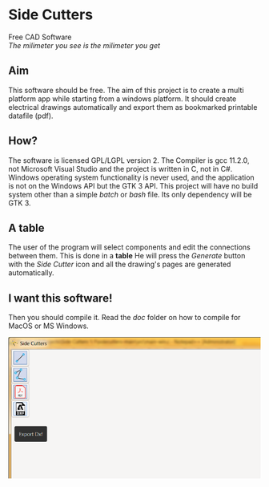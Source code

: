 # Side Cutters
Free CAD Software\
*The milimeter you see is the milimeter you get*

## Aim
This software should be free. The aim of this project is to create a multi platform app while starting from a windows platform.
It should create electrical drawings automatically and export them as bookmarked printable datafile (pdf).

## How?
The software is licensed GPL/LGPL version 2. The Compiler is gcc 11.2.0, not Microsoft Visual Studio and the project is written in C, not in C#. 
Windows operating system functionality is never used, and the application is not on the Windows API but the GTK 3 API. This project will have no build system other than a simple *batch* or *bash* file. Its only dependency will be GTK 3. 

## A table
The user of the program will select components and edit the connections between them. This is done in a **table** 
He will press the *Generate* button with the *Side Cutter* icon and all the drawing's pages are generated automatically.

## I want this software!
Then you should compile it. Read the *doc* folder on how to compile for MacOS or MS Windows.

![A Screenshot of the program so far](/doc/pica1.png)
